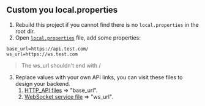 ## Custom you local.properties

1. Rebuild this project if you cannot find there is no `local.properties` in the root dir.
2. Open [`local.properties`](../local.properties) file, add some properties:

```properties
base_url=https://api.test.com/
ws_url=https://ws.test.com
```
> The ws_url shouldn't end with /

3. Replace values with your own API links, you can visit these files to design your backend.
   1.  [HTTP_API files](../domain/src/main/java/com/linku/domain/service/api) => "base_url".
   2.  [WebSocket service file](../domain/src/main/java/com/linku/domain/service/api/SessionService.kt) => "ws_url".